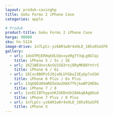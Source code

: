 ```yaml
---
layout: produk-casinghp
title: Goku Forms 2 iPhone Case
categories: apple

# Produk
product-title: Goku Forms 2 iPhone Case
harga: 90000
sku: hn-5124
image-drive: 1n7LpCc-yz6AR1w0r4xHLD_18hz0SaSFK
gallery:
  - url: 1doUTMjERHqkOLbQvxyeRgTY3qLg0Glqi
    title: iPhone 5 / 5s / SE
  - url: 1KZ1WEUovcAxSU1SQ3roj8RyMK88YntrS
    title: iPhone 6 / 6s
  - url: 1ECxc0BOPx5JOjo0LUYGbuI3EyGp7sGSH
    title: iPhone 6 Plus / 6s Plus
  - url: 13qGQEUHXmRD5eUw1HkK7Thjkw0P2HE0u
    title: iPhone 7 / 8
  - url: 1znECIBThypohK2SKDnUh18mkq6AgQUud
    title: iPhone 7 Plus / 8 Plus
  - url: 1n7LpCc-yz6AR1w0r4xHLD_18hz0SaSFK
    title: iPhone X
---
```

